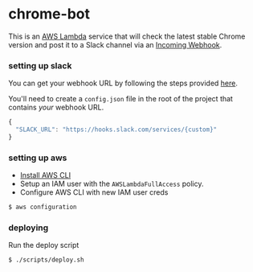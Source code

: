 # chrome-bot
This is an [AWS Lambda](https://aws.amazon.com/lambda/) service that will check the latest stable Chrome version and post it to a Slack channel via an [Incoming Webhook](https://api.slack.com/incoming-webhooks).

### setting up slack
You can get your webhook URL by following the steps provided [here](https://api.slack.com/incoming-webhooks).

You'll need to create a `config.json` file in the root of the project that contains _your_ webhook URL.
```javascript
{
  "SLACK_URL": "https://hooks.slack.com/services/{custom}"
}
```

### setting up aws
* [Install AWS CLI](http://docs.aws.amazon.com/cli/latest/userguide/installing.html)
* Setup an IAM user with the `AWSLambdaFullAccess` policy.
* Configure AWS CLI with new IAM user creds
```bash
$ aws configuration
```

### deploying
Run the deploy script
```bash
$ ./scripts/deploy.sh
```
